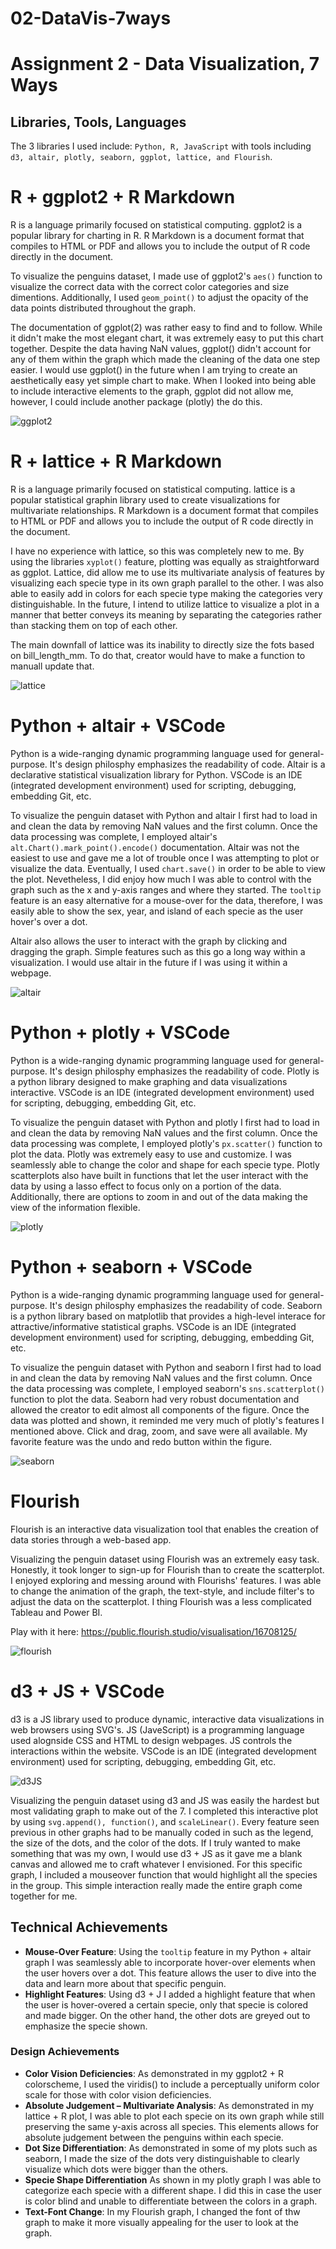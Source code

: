 # 02-DataVis-7ways

Assignment 2 - Data Visualization, 7 Ways  
===

Libraries, Tools, Languages
---
The 3 libraries I used include: `Python, R, JavaScript` with tools including `d3, altair, plotly, seaborn, ggplot, lattice, and Flourish`.

# R + ggplot2 + R Markdown

R is a language primarily focused on statistical computing.
ggplot2 is a popular library for charting in R.
R Markdown is a document format that compiles to HTML or PDF and allows you to include the output of R code directly in the document.

To visualize the penguins dataset, I made use of ggplot2's `aes()` function to visualize the correct data with the correct color categories and size dimentions. Additionally, I used `geom_point()` to adjust the opacity of the data points distributed throughout the graph. 

The documentation of ggplot(2) was rather easy to find and to follow. While it didn't make the most elegant chart, it was extremely easy to put this chart together. Despite the data having NaN values, ggplot() didn't account for any of them within the graph which made the cleaning of the data one step easier. I would use ggplot() in the future when I am trying to create an aesthetically easy yet simple chart to make. When I looked into being able to include interactive elements to the graph, ggplot did not allow me, however, I could include another package (plotly) the do this. 

![ggplot2](img/ggplot2.png)

# R + lattice + R Markdown
R is a language primarily focused on statistical computing.
lattice is a popular statistical graphin library used to create visualizations for multivariate relationships. 
R Markdown is a document format that compiles to HTML or PDF and allows you to include the output of R code directly in the document.

I have no experience with lattice, so this was completely new to me. By using the libraries `xyplot()` feature, plotting was equally as straightforward as ggplot. Lattice, did allow me to use its multivariate analysis of features by visualizing each specie type in its own graph parallel to the other. I was also able to easily add in colors for each specie type making the categories very distinguishable. In the future, I intend to utilize lattice to visualize a plot in a manner that better conveys its meaning by separating the categories rather than stacking them on top of each other.

The main downfall of lattice was its inability to directly size the fots based on bill_length_mm. To do that, creator would have to make a function to manuall update that.

![lattice](img/lattice.png)

# Python + altair + VSCode
Python is a wide-ranging dynamic programming language used for general-purpose. It's design philosphy emphasizes the readability of code. 
Altair is a declarative statistical visualization library for Python.
VSCode is an IDE (integrated development environment) used for scripting, debugging, embedding Git, etc. 

To visualize the penguin dataset with Python and altair I first had to load in and clean the data by removing NaN values and the first column. Once the data processing was complete, I employed altair's `alt.Chart().mark_point().encode()` documentation. Altair was not the easiest to use and gave me a lot of trouble once I was attempting to plot or visualize the data. Eventually, I used `chart.save()` in order to be able to view the plot. Nevetheless, I did enjoy how much I was able to control with the graph such as the x and y-axis ranges and where they started. The `tooltip` feature is an easy alternative for a mouse-over for the data, therefore, I was easily able to show the sex, year, and island of each specie as the user hover's over a dot. 

Altair also allows the user to interact with the graph by clicking and dragging the graph. Simple features such as this go a long way within a visualization. I would use altair in the future if I was using it within a webpage. 

![altair](img/altair_python.png)

# Python + plotly + VSCode
Python is a wide-ranging dynamic programming language used for general-purpose. It's design philosphy emphasizes the readability of code. 
Plotly is a python library designed to make graphing and data visualizations interactive.
VSCode is an IDE (integrated development environment) used for scripting, debugging, embedding Git, etc. 

To visualize the penguin dataset with Python and plotly I first had to load in and clean the data by removing NaN values and the first column. Once the data processing was complete, I employed plotly's `px.scatter()` function to plot the data. Plotly was extremely easy to use and customize. I was seamlessly able to change the color and shape for each specie type. Plotly scatterplots also have built in functions that let the user interact with the data by using a lasso effect to focus only on a portion of the data. Additionally, there are options to zoom in and out of the data making the view of the information flexible. 

![plotly](img/plotly.png)

# Python + seaborn + VSCode
Python is a wide-ranging dynamic programming language used for general-purpose. It's design philosphy emphasizes the readability of code. 
Seaborn is a python library based on matplotlib that provides a high-level interace for attractive/informative statistical graphs. 
VSCode is an IDE (integrated development environment) used for scripting, debugging, embedding Git, etc. 

To visualize the penguin dataset with Python and seaborn I first had to load in and clean the data by removing NaN values and the first column. Once the data processing was complete, I employed seaborn's `sns.scatterplot()` function to plot the data. Seaborn had very robust documentation and allowed the creator to edit almost all components of the figure. Once the data was plotted and shown, it reminded me very much of plotly's features I mentioned above. Click and drag, zoom, and save were all available. My favorite feature was the undo and redo button within the figure. 

![seaborn](img/seaborn.png)

# Flourish
Flourish is an interactive data visualization tool that enables the creation of data stories through a web-based app. 

Visualizing the penguin dataset using Flourish was an extremely easy task. Honestly, it took longer to sign-up for Flourish than to create the scatterplot. I enjoyed exploring and messing around with Flourishs' features. I was able to change the animation of the graph, the text-style, and include filter's to adjust the data on the scatterplot. I thing Flourish was a less complicated Tableau and Power BI.

Play with it here: https://public.flourish.studio/visualisation/16708125/

![flourish](img/Flourish.png)

# d3 + JS + VSCode
d3 is a JS library used to produce dynamic, interactive data visualizations in web browsers using SVG's.
JS (JaveScript) is a programming language used alognside CSS and HTML to design webpages. JS controls the interactions within the website. 
VSCode is an IDE (integrated development environment) used for scripting, debugging, embedding Git, etc. 

![d3JS](img/d3js.png)

Visualizing the penguin dataset using d3 and JS was easily the hardest but most validating graph to make out of the 7. I completed this interactive plot by using `svg.append(), function()`, and `scaleLinear()`. Every feature seen previous in other graphs had to be manually coded in such as the legend, the size of the dots, and the color of the dots. If I truly wanted to make something that was my own, I would use d3 + JS as it gave me a blank canvas and allowed me to craft whatever I envisioned. For this specific graph, I included a mouseover function that would highlight all the species in the group. This simple interaction really made the entire graph come together for me. 

## Technical Achievements
- **Mouse-Over Feature**: Using the `tooltip` feature in my Python + altair graph I was seamlessly able to incorporate hover-over elements when the user hovers over a dot. This feature allows the user to dive into the data and learn more about that specific penguin. 
- **Highlight Features**: Using d3 + J I added a highlight feature that when the user is hover-overed a certain specie, only that specie is colored and made bigger. On the other hand, the other dots are greyed out to emphasize the specie shown. 

### Design Achievements
- **Color Vision Deficiencies**: As demonstrated in my ggplot2 + R colorscheme, I used the viridis() to include a perceptually uniform color scale for those with color vision deficiencies. 
- **Absolute Judgement – Multivariate Analysis**: As demonstrated in my lattice + R plot, I was able to plot each specie on its own graph while still preserving the same y-axis across all species. This elements allows for absolute judgement between the penguins within each specie. 
- **Dot Size Differentiation**: As demonstrated in some of my plots such as seaborn, I made the size of the dots very distinguishable to clearly visualize which dots were bigger than the others. 
- **Specie Shape Differentiation** As shown in my plotly graph I was able to categorize each specie with a different shape. I did this in case the user is color blind and unable to differentiate between the colors in a graph.  
- **Text-Font Change**: In my Flourish graph, I changed the font of thw graph to make it more visually appealing for the user to look at the graph. 
